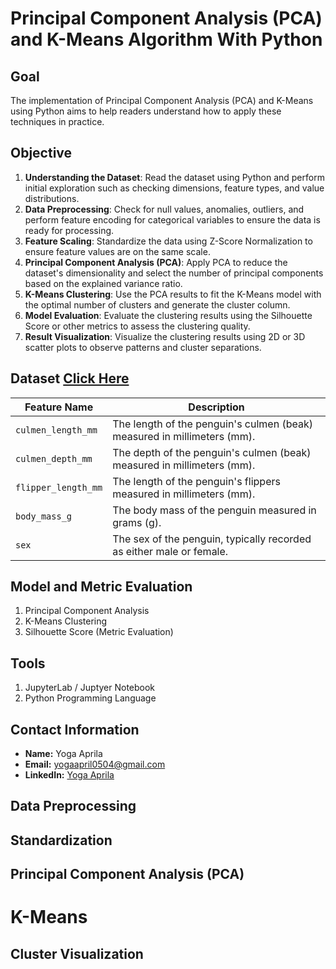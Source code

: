 # Principal Component Analysis (PCA) and K-Means Algorithm With Python

## Goal
The implementation of Principal Component Analysis (PCA) and K-Means using Python aims to help readers understand how to apply these techniques in practice.

## Objective
1. **Understanding the Dataset**: Read the dataset using Python and perform initial exploration such as checking dimensions, feature types, and value distributions.  
2. **Data Preprocessing**: Check for null values, anomalies, outliers, and perform feature encoding for categorical variables to ensure the data is ready for processing.  
3. **Feature Scaling**: Standardize the data using Z-Score Normalization to ensure feature values are on the same scale.  
4. **Principal Component Analysis (PCA)**: Apply PCA to reduce the dataset's dimensionality and select the number of principal components based on the explained variance ratio.  
5. **K-Means Clustering**: Use the PCA results to fit the K-Means model with the optimal number of clusters and generate the cluster column.  
6. **Model Evaluation**: Evaluate the clustering results using the Silhouette Score or other metrics to assess the clustering quality.  
7. **Result Visualization**: Visualize the clustering results using 2D or 3D scatter plots to observe patterns and cluster separations.  

## Dataset [Click Here](https://www.kaggle.com/datasets/youssefaboelwafa/clustering-penguins-species)
| Feature Name         | Description                                                                 |
|----------------------|-----------------------------------------------------------------------------|
| `culmen_length_mm`   | The length of the penguin's culmen (beak) measured in millimeters (mm).     |
| `culmen_depth_mm`    | The depth of the penguin's culmen (beak) measured in millimeters (mm).      |
| `flipper_length_mm`  | The length of the penguin's flippers measured in millimeters (mm).          |
| `body_mass_g`        | The body mass of the penguin measured in grams (g).                        |
| `sex`                | The sex of the penguin, typically recorded as either male or female.       |

## Model and Metric Evaluation
1. Principal Component Analysis
2. K-Means Clustering
3. Silhouette Score (Metric Evaluation)

## Tools
1. JupyterLab / Juptyer Notebook
2. Python Programming Language

## Contact Information
- **Name:** Yoga Aprila
- **Email:** [yogaapril0504@gmail.com](mailto:yogaapril0504@gmail.com)
- **LinkedIn:** [Yoga Aprila](https://www.linkedin.com/in/yoga-aprila/)

## Data Preprocessing 

## Standardization

## Principal Component Analysis (PCA) 


# K-Means


## Cluster Visualization
